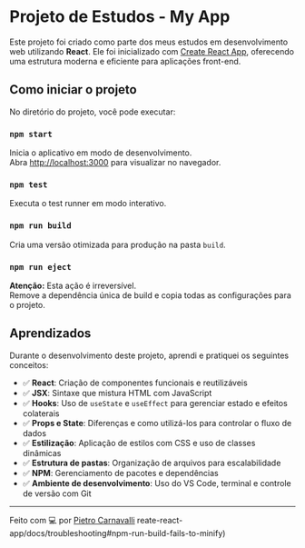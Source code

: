 #  Projeto de Estudos - My App

Este projeto foi criado como parte dos meus estudos em desenvolvimento web utilizando **React**. Ele foi inicializado com [Create React App](https://github.com/facebook/create-react-app), oferecendo uma estrutura moderna e eficiente para aplicações front-end.

##  Como iniciar o projeto

No diretório do projeto, você pode executar:

### `npm start`
Inicia o aplicativo em modo de desenvolvimento.\
Abra [http://localhost:3000](http://localhost:3000) para visualizar no navegador.

### `npm test`
Executa o test runner em modo interativo.

### `npm run build`
Cria uma versão otimizada para produção na pasta `build`.

### `npm run eject`
 **Atenção:** Esta ação é irreversível.\
Remove a dependência única de build e copia todas as configurações para o projeto.

##  Aprendizados

Durante o desenvolvimento deste projeto, aprendi e pratiquei os seguintes conceitos:

- ✅ **React**: Criação de componentes funcionais e reutilizáveis
- ✅ **JSX**: Sintaxe que mistura HTML com JavaScript
- ✅ **Hooks**: Uso de `useState` e `useEffect` para gerenciar estado e efeitos colaterais
- ✅ **Props e State**: Diferenças e como utilizá-los para controlar o fluxo de dados
- ✅ **Estilização**: Aplicação de estilos com CSS e uso de classes dinâmicas
- ✅ **Estrutura de pastas**: Organização de arquivos para escalabilidade
- ✅ **NPM**: Gerenciamento de pacotes e dependências
- ✅ **Ambiente de desenvolvimento**: Uso do VS Code, terminal e controle de versão com Git



---

Feito com 💻 por [Pietro Carnavalli](https://github.com/Pietro-Carnavalli)
reate-react-app/docs/troubleshooting#npm-run-build-fails-to-minify)
